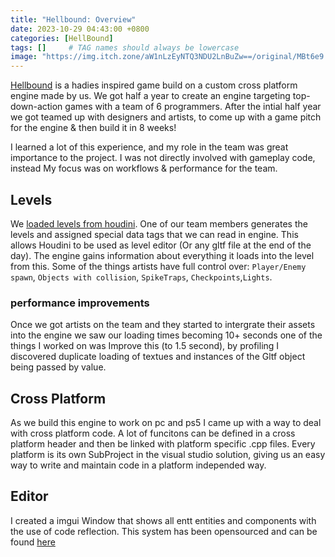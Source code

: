 ```yaml
---
title: "Hellbound: Overview"
date: 2023-10-29 04:43:00 +0800
categories: [HellBound]
tags: []     # TAG names should always be lowercase
image: "https://img.itch.zone/aW1nLzEyNTQ3NDU2LnBuZw==/original/MBt6e9.png"
---
```


[Hellbound](https://buas.itch.io/hellbound) is a hadies inspired game build on a custom cross platform engine made by us.
We got half a year to create an engine targeting top-down-action games with a team of 6 programmers.
After the intial half year we got teamed up with designers and artists, to come up with a game pitch for the engine & then build it in 8 weeks!

I learned a lot of this experience, and my role in the team was great importance to the project.
I was not directly involved with gameplay code, instead My focus was on workflows & performance for the team.

## Levels
We [loaded levels from houdini](https://www.artstation.com/artwork/w0K8yL).
One of our team members generates the levels and assigned special data tags that we can read in engine.
This allows Houdini to be used as level editor (Or any gltf file at the end of the day).
The engine gains information about everything it loads into the level from this.
Some of the things artists have full control over: `Player/Enemy spawn`, `Objects with collision`, `SpikeTraps`, `Checkpoints`,`Lights`.

### performance improvements
Once we got artists on the team and they started to intergrate their assets into the engine we saw our loading times becoming 10+ seconds one of the things I worked on was Improve this (to 1.5 second), by profiling I discovered duplicate loading of textues and instances of the Gltf object being passed by value.

## Cross Platform
As we build this engine to work on pc and ps5 I came up with a way to deal with cross platform code. A lot of funcitons can be defined in a cross platform header and then be linked with platform specific .cpp files. 
Every platform is its own SubProject in the visual studio solution, giving us an easy way to write and maintain code in a platform independed way.

## Editor
I created a imgui Window that shows all entt entities and components with the use of code reflection.
This system has been opensourced and can be found [here](https://github.com/TheDimin/EnttEditor)
